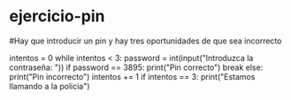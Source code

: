 # ejercicio-pin
#Hay que introducir un pin y hay tres oportunidades de que sea incorrecto

intentos = 0
while intentos < 3:
    password = int(input("Introduzca la contraseña: ")) 
    if password == 3895:
        print("Pin correcto")
        break
    else:
        print("Pin incorrecto")
        intentos += 1
    if intentos == 3:
        print("Estamos llamando a la policia")

